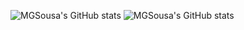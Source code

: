 ![MGSousa's GitHub stats](https://github-readme-stats.vercel.app/api?username=MGSousa&theme=github_dark)
![MGSousa's GitHub stats](https://github-readme-stats.vercel.app/api/top-langs/?username=MGSousa&layout=compact&langs_count=7&theme=codeSTACKr)
